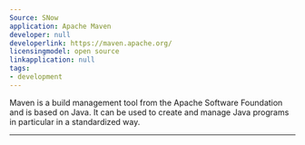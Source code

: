 ```yaml
---
Source: SNow
application: Apache Maven
developer: null
developerlink: https://maven.apache.org/
licensingmodel: open source
linkapplication: null
tags:
- development
---
```

Maven is a build management tool from the Apache Software Foundation and is based on Java. It can be used to create and manage Java programs in particular in a standardized way.

---
